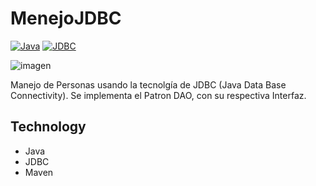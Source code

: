 # MenejoJDBC
[![Java](https://img.shields.io/badge/Code-Java-blueviolet)](https://docs.oracle.com/javase/8/docs/api/)
[![JDBC](https://img.shields.io/badge/Dependency-JDBC-red)](https://docs.oracle.com/javase/8/docs/api/)

![imagen](https://www.adesso-mobile.de/wp-content/uploads/2021/02/kotlin-einfu%CC%88hrung.jpg)



Manejo de Personas usando la tecnolgía de JDBC (Java Data Base Connectivity).
Se implementa el Patron DAO, con su respectiva Interfaz. 

## Technology
- Java 
- JDBC
- Maven
